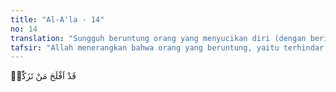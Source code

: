 ```yaml
---
title: "Al-A'la - 14"
no: 14
translation: "Sungguh beruntung orang yang menyucikan diri (dengan beriman),"
tafsir: "Allah menerangkan bahwa orang yang beruntung, yaitu terhindar dari siksa akhirat, adalah orang yang bersih, beriman kepada Allah dan tidak mempersekutukan-Nya, serta percaya kepada yang disampaikan oleh Nabi Muhammad saw.\n\nBila terlintas dalam hatinya dan ia ingat sifat-sifat Tuhan yang mempunyai kebesaran dan kemuliaan, maka ketika itu pula ia tunduk kepada kekuasaan-Nya lalu sujud melakukan salat. Allah berfirman:\n\nSesungguhnya orang-orang yang beriman adalah mereka yang apabila disebut nama Allah gemetar hatinya, dan apabila dibacakan ayat-ayat-Nya kepada mereka, bertambah (kuat) imannya dan hanya kepada Tuhan mereka bertawakal. (al-Anfal/8: 2)"
---
```


قَدْ اَفْلَحَ مَنْ تَزَكّٰىۙ 
